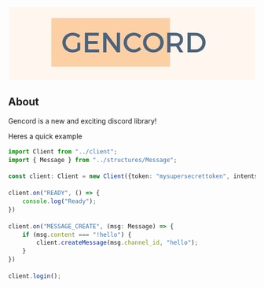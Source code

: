 <p align="center">
  <img src="assets/gencordnew.jpg" />
</p>

## About
Gencord is a new and exciting discord library!

Heres a quick example
```ts
import Client from "../client";
import { Message } from "../structures/Message";

const client: Client = new Client({token: "mysupersecrettoken", intents: 513, status: "dnd"});

client.on("READY", () => {
    console.log("Ready");
})

client.on("MESSAGE_CREATE", (msg: Message) => {
    if (msg.content === "!hello") {
        client.createMessage(msg.channel_id, "hello");
    }
})

client.login();
